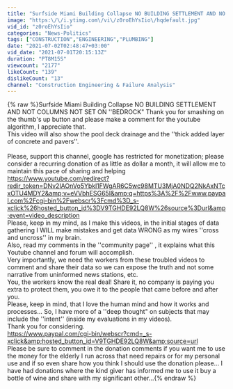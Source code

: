 ```yaml
---
title: "Surfside Miami Building Collapse NO BUILDING SETTLEMENT AND NO COLUMNS NOT SET ON ''BEDROCK\" +\/-"
image: "https:\/\/i.ytimg.com\/vi\/z0roEhYsIio\/hqdefault.jpg"
vid_id: "z0roEhYsIio"
categories: "News-Politics"
tags: ["CONSTRUCTION","ENGINEERING","PLUMBING"]
date: "2021-07-02T02:48:47+03:00"
vid_date: "2021-07-01T20:15:13Z"
duration: "PT8M15S"
viewcount: "2177"
likeCount: "139"
dislikeCount: "13"
channel: "Construction Engineering & Failure Analysis"
---
```

{% raw %}Surfside Miami Building Collapse NO BUILDING SETTLEMENT AND NOT COLUMNS NOT SET ON ''BEDROCK&quot;   Thank you for smashing on the thumb's up button and please make a comment for the youtube algorithm, I appreciate that.<br />This video will also show the pool deck drainage and the ''thick added layer of concrete and pavers''.<br /><br />Please, support this channel,  google has restricted for monetization; please consider a recurring donation of as little as dollar a month, it will allow me to maintain this pace of sharing and helping <a rel="nofollow" target="blank" href="https://www.youtube.com/redirect?redir_token=DNv2IAOnVo5Ybkl1FWgAR6C5wc98MTU3MjA0NDQ2NkAxNTcxOTU4MDY2&amp;v=eVVbhESG65I&amp;q=https%3A%2F%2Fwww.paypal.com%2Fcgi-bin%2Fwebscr%3Fcmd%3D_s-xclick%26hosted_button_id%3DV9TGHDE92LQ8W%26source%3Durl&amp;event=video_description">https://www.youtube.com/redirect?redir_token=DNv2IAOnVo5Ybkl1FWgAR6C5wc98MTU3MjA0NDQ2NkAxNTcxOTU4MDY2&amp;v=eVVbhESG65I&amp;q=https%3A%2F%2Fwww.paypal.com%2Fcgi-bin%2Fwebscr%3Fcmd%3D_s-xclick%26hosted_button_id%3DV9TGHDE92LQ8W%26source%3Durl&amp;event=video_description</a><br />Please,  keep in my mind, as I make this videos, in the initial stages of data gathering I WILL make mistakes and get data WRONG as my wires ''cross and uncross'' in my brain. <br />Also, read my comments in the ''community page'' , it explains what this Youtube channel and forum will accomplish.<br />Very importantly, we need the workers from these troubled videos to comment and share their data so we can expose the truth and not some narrative from uninformed news stations, etc.<br /> You, the workers know the real deal! Share it, no company is paying you extra to protect them, you owe it to the people that came before and after you.  <br /> Please, keep in mind, that I love the human mind and how it works and processes... So, I have more of a ''deep thought&quot; on subjects that may include the ''intent'' (inside my evaluations in my videos). <br />Thank you for considering.<br /> <a rel="nofollow" target="blank" href="https://www.paypal.com/cgi-bin/webscr?cmd=_s-xclick&amp;hosted_button_id=V9TGHDE92LQ8W&amp;source=url">https://www.paypal.com/cgi-bin/webscr?cmd=_s-xclick&amp;hosted_button_id=V9TGHDE92LQ8W&amp;source=url</a><br />Please be sure to comment in the donation comments if you want me to use the money for the elderly I run across that need repairs or for my personal use and if so even share how you think I should use the donation please... I have had donations where the kind giver has informed me to use it buy a bottle of wine and share with my significant other...{% endraw %}
